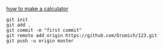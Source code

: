 [how to make a calculator ](https://www.digitalocean.com/community/tutorials/how-to-make-a-simple-calculator-program-in-python-3)    


```
git init
git add .
git commit -m "first commit"
git remote add origin https://github.com/Drumich/123.git
git push -u origin master
```
